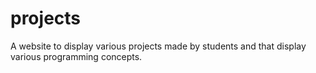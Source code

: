 # projects
A website to display various projects made by students and that display various programming concepts.

